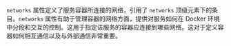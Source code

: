`networks` 属性定义了服务容器所连接的网络，引用了 `networks` 顶级元素下的条目。`networks` 属性有助于管理容器的网络方面，提供对服务如何在 Docker 环境中分段和交互的控制。这用于指定该服务的容器应连接到哪些网络。这对于定义容器如何相互通信以及与外部通信非常重要。
